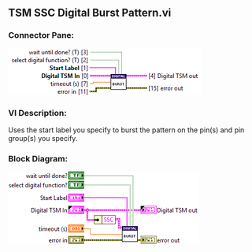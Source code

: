 ## **TSM SSC Digital Burst Pattern.vi**
### Connector Pane:
![alt text](/docs/images/Instrument%20Control/Digital/Pattern%20Actions/TSM%20SSC%20Digital%20Burst%20Pattern.vic.png "TSM SSC Digital Burst Pattern.vi connector pane")

### VI Description:
Uses the start label you specify to burst the pattern on the pin(s) and pin group(s) you specify.

### Block Diagram:
![alt text](/docs/images/Instrument%20Control/Digital/Pattern%20Actions/TSM%20SSC%20Digital%20Burst%20Pattern.vid.png "TSM SSC Digital Burst Pattern.vi block diagram")
